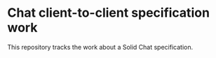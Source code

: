 # Chat client-to-client specification work

This repository tracks the work about a Solid Chat specification.
